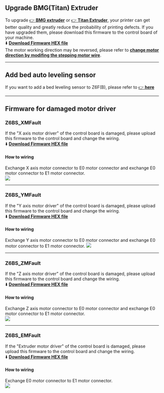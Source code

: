 ## Upgrade BMG(Titan) Extruder 
To upgrade [:point_right: **BMG extruder**](https://www.aliexpress.com/item/1005003473360998.html) or [:point_right: **Titan Extruder**](https://www.aliexpress.com/item/1005001678239017.html), your printer can get better quality and greatly reduce the probability of printing defects. If you have upgraded them, please download this firmware to the control board of your machine.    
:arrow_down: [**Download Firmware HEX file**](./Z6BS_BMG_Z300.zip)    
The motor working direction may be reversed, please refer to [**change motor direction by modifing the stepping motor wire**](./Change_motor_working_direction.jpg).

----
## Add bed auto leveling sensor
If you want to add a bed leveling sensor to Z6F(B), please refer to [:point_right: **here**](./withAutoBedLevling/readme.md)

----
## Firmware for damaged motor driver
### Z6BS_XMFault
If the "X axis motor driver" of the control board is damaged, please upload this firmware to the control board and change the wiring.    
:arrow_down: [**Download Firmware HEX file**](./Z6BS_XMFault.zip)   
#### How to wiring
Exchange X axis motor connector to E0 motor connector and exchange E0 motor connector to E1 motor connector.    
![](./Z6BS_XMFAULT_Wiring.png)

-----
### Z6BS_YMFault 
If the "Y axis motor driver" of the control board is damaged, please upload this firmware to the control board and change the wiring.    
:arrow_down: [**Download Firmware HEX file**](./Z6BS_YMFault.zip)   
#### How to wiring
Exchange Y axis motor connector to E0 motor connector and exchange E0 motor connector to E1 motor connector.
![](./Z6BS_YMFAULT_Wiring.png)

-----
### Z6BS_ZMFault
If the "Z axis motor driver" of the control board is damaged, please upload this firmware to the control board and change the wiring.     
:arrow_down: [**Download Firmware HEX file**](./Z6BS_ZMFault.zip)   
#### How to wiring
Exchange Z axis motor connector to E0 motor connector and exchange E0 motor connector to E1 motor connector.    
![](./Z6BS_ZMFAULT_Wiring.png)

-----
### Z6BS_EMFault
If the "Extruder motor driver" of the control board is damaged, please upload this firmware to the control board and change the wiring.        
:arrow_down: [**Download Firmware HEX file**](./Z6BS_EMFault.zip)   
#### How to wiring
Exchange E0 motor connector to E1 motor connector.    
![](./Z6BS_EMFAULT_Wiring.png)
